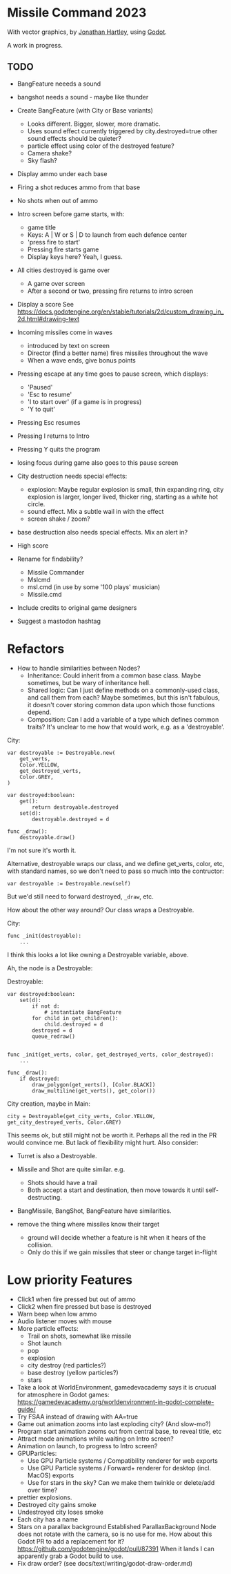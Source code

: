 # Missile Command 2023

With vector graphics,
by [Jonathan Hartley](https://mastodon.social/@tartley),
using [Godot](https://godotengine.org/).

A work in progress.

## TODO

- BangFeature neeeds a sound
* bangshot needs a sound - maybe like thunder

* Create BangFeature (with City or Base variants)
  * Looks different. Bigger, slower, more dramatic.
  * Uses sound effect currently triggered by city.destroyed=true
    other sound effects should be quieter?
  * particle effect using color of the destroyed feature?
  * Camera shake?
  * Sky flash?

* Display ammo under each base
* Firing a shot reduces ammo from that base
* No shots when out of ammo

* Intro screen before game starts, with:
  * game title
  * Keys: A | W or S | D to launch from each defence center
  * 'press fire to start'
  * Pressing fire starts game
  * Display keys here? Yeah, I guess.

* All cities destroyed is game over
  * A game over screen
  * After a second or two, pressing fire returns to intro screen

* Display a score
  See https://docs.godotengine.org/en/stable/tutorials/2d/custom_drawing_in_2d.html#drawing-text

* Incoming missiles come in waves
  * introduced by text on screen
  * Director (find a better name) fires missiles throughout the
    wave
  * When a wave ends, give bonus points

* Pressing escape at any time goes to pause screen, which displays:
  * 'Paused'
  * 'Esc to resume'
  * 'I to start over' (if a game is in progress)
  * 'Y to quit'
* Pressing Esc resumes
* Pressing I returns to Intro
* Pressing Y quits the program
* losing focus during game also goes to this pause screen

* City destruction needs special effects:
  * explosion: Maybe regular explosion is small, thin expanding ring,
    city explosion is larger, longer lived, thicker ring, starting as a white
    hot circle.
  * sound effect. Mix a subtle wail in with the effect
  * screen shake / zoom?
* base destruction also needs special effects. Mix an alert in?

* High score

* Rename for findability?
  * Missile Commander
  * Mslcmd
  * msl.cmd (in use by some '100 plays' musician)
  * Missile.cmd

* Include credits to original game designers
* Suggest a mastodon hashtag

# Refactors

* How to handle similarities between Nodes?
  * Inheritance: Could inherit from a common base class. Maybe sometimes,
    but be wary of inheritance hell.
  * Shared logic: Can I just define methods on a commonly-used class, and call
    them from each? Maybe sometimes, but this isn't fabulous, it doesn't cover
    storing common data upon which those functions depend.
  * Composition: Can I add a variable of a type which defines common traits?
    It's unclear to me how that would work, e.g. as a 'destroyable'.

City:

    var destroyable := Destroyable.new(
        get_verts,
        Color.YELLOW,
        get_destroyed_verts,
        Color.GREY,
    )

    var destroyed:boolean:
        get():
            return destroyable.destroyed
        set(d):
            destroyable.destroyed = d

    func _draw():
        destroyable.draw()

I'm not sure it's worth it.

Alternative, destroyable wraps our class, and we define get_verts, color, etc,
with standard names, so we don't need to pass so much into the contructor:

    var destroyable := Destroyable.new(self)

But we'd still need to forward destroyed, `_draw`, etc.

How about the other way around? Our class wraps a Destroyable.

City:

    func _init(destroyable):
        ...

I think this looks a lot like owning a Destroyable variable, above.

Ah, the node is a Destroyable:

Destroyable:

    var destroyed:boolean:
        set(d):
            if not d:
                # instantiate BangFeature
            for child in get_children():
                child.destroyed = d
            destroyed = d
            queue_redraw()


    func _init(get_verts, color, get_destroyed_verts, color_destroyed):
        ...

    func _draw():
        if destroyed:
            draw_polygon(get_verts(), [Color.BLACK])
            draw_multiline(get_verts(), get_color())

City creation, maybe in Main:

    city = Destroyable(get_city_verts, Color.YELLOW, get_city_destroyed_verts, Color.GREY)

This seems ok, but still might not be worth it. Perhaps all the red in the PR would
convince me. But lack of flexibility might hurt. Also consider:

* Turret is also a Destroyable.

* Missile and Shot are quite similar. e.g.
  * Shots should have a trail
  * Both accept a start and destination, then move towards it until
    self-destructing.

* BangMissile, BangShot, BangFeature have similarities.

* remove the thing where missiles know their target
  * ground will decide whether a feature is hit when it hears of the collision.
  * Only do this if we gain missiles that steer or change target in-flight

# Low priority Features

* Click1 when fire pressed but out of ammo
* Click2 when fire pressed but base is destroyed
* Warn beep when low ammo
* Audio listener moves with mouse
* More particle effects:
  * Trail on shots, somewhat like missile
  * Shot launch
  * pop
  * explosion
  * city destroy (red particles?)
  * base destroy (yellow particles?)
  * stars
* Take a look at WorldEnvironment, gamedevacademy says it is crucual for
  atmosphere in Godot games:
  https://gamedevacademy.org/worldenvironment-in-godot-complete-guide/
* Try FSAA instead of drawing with AA=true
* Game out animation zooms into last exploding city? (And slow-mo?)
* Program start animation zooms out from central base, to reveal title, etc
* Attract mode animations while waiting on Intro screen?
* Animation on launch, to progress to Intro screen?
* GPUParticles:
  * Use GPU Particle systems / Compatibility renderer for web exports
  * Use GPU Particle systems / Forward+ renderer for desktop (incl. MacOS)
    exports
  * Use for stars in the sky? Can we make them twinkle or delete/add over time?
* prettier explosions.
* Destroyed city gains smoke
* Undestroyed city loses smoke
* Each city has a name
* Stars on a parallax background
  Established ParallaxBackground Node does not rotate with the camera,
  so is no use for me.
  How about this Godot PR to add a replacement for it?
  https://github.com/godotengine/godot/pull/87391
  When it lands I can apparently grab a Godot build to use.
* Fix draw order? (see docs/text/writing/godot-draw-order.md)


